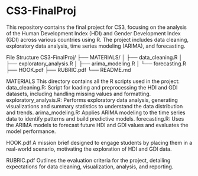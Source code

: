 # CS3-FinalProj

This repository contains the final project for CS3, focusing on the analysis of the Human Development Index (HDI) and Gender Development Index (GDI) across various countries using R. The project includes data cleaning, exploratory data analysis, time series modeling (ARIMA), and forecasting.

File Structure
CS3-FinalProj/
├── MATERIALS/
│   ├── data_cleaning.R
│   ├── exploratory_analysis.R
│   ├── arima_modeling.R
│   └── forecasting.R
├── HOOK.pdf
├── RUBRIC.pdf
└── README.md

MATERIALS
This directory contains all the R scripts used in the project:
data_cleaning.R: Script for loading and preprocessing the HDI and GDI datasets, including handling missing values and formatting.
exploratory_analysis.R: Performs exploratory data analysis, generating visualizations and summary statistics to understand the data distribution and trends.
arima_modeling.R: Applies ARIMA modeling to the time series data to identify patterns and build predictive models.
forecasting.R: Uses the ARIMA models to forecast future HDI and GDI values and evaluates the model performance.

HOOK.pdf
A mission brief designed to engage students by placing them in a real-world scenario, motivating the exploration of HDI and GDI data.

RUBRIC.pdf
Outlines the evaluation criteria for the project, detailing expectations for data cleaning, visualization, analysis, and reporting.
